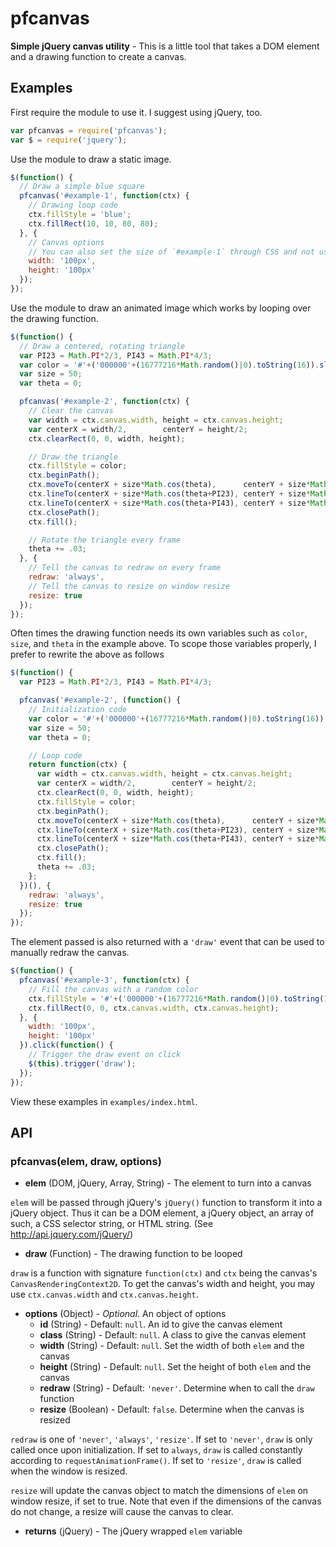 # pfcanvas

**Simple jQuery canvas utility** - This is a little tool that takes a DOM element and a drawing function to create a canvas.

## Examples

First require the module to use it. I suggest using jQuery, too.
```javascript
var pfcanvas = require('pfcanvas');
var $ = require('jquery');
```

Use the module to draw a static image.
```javascript
$(function() {
  // Draw a simple blue square
  pfcanvas('#example-1', function(ctx) {
    // Drawing loop code
    ctx.fillStyle = 'blue';
    ctx.fillRect(10, 10, 80, 80);
  }, {
    // Canvas options
    // You can also set the size of `#example-1` through CSS and not use this
    width: '100px',
    height: '100px'
  });
});
```

Use the module to draw an animated image which works by looping over the drawing function.
```javascript
$(function() {
  // Draw a centered, rotating triangle
  var PI23 = Math.PI*2/3, PI43 = Math.PI*4/3;
  var color = '#'+('000000'+(16777216*Math.random()|0).toString(16)).slice(-6);
  var size = 50;
  var theta = 0;

  pfcanvas('#example-2', function(ctx) {
    // Clear the canvas
    var width = ctx.canvas.width, height = ctx.canvas.height;
    var centerX = width/2,        centerY = height/2;
    ctx.clearRect(0, 0, width, height);

    // Draw the triangle
    ctx.fillStyle = color;
    ctx.beginPath();
    ctx.moveTo(centerX + size*Math.cos(theta),      centerY + size*Math.sin(theta));
    ctx.lineTo(centerX + size*Math.cos(theta+PI23), centerY + size*Math.sin(theta+PI23));
    ctx.lineTo(centerX + size*Math.cos(theta+PI43), centerY + size*Math.sin(theta+PI43));
    ctx.closePath();
    ctx.fill();

    // Rotate the triangle every frame
    theta += .03;
  }, {
    // Tell the canvas to redraw on every frame
    redraw: 'always',
    // Tell the canvas to resize on window resize
    resize: true
  });
});
```

Often times the drawing function needs its own variables such as `color`, `size`, and `theta` in the example above.
To scope those variables properly, I prefer to rewrite the above as follows
```javascript
$(function() {
  var PI23 = Math.PI*2/3, PI43 = Math.PI*4/3;

  pfcanvas('#example-2', (function() {
    // Initialization code
    var color = '#'+('000000'+(16777216*Math.random()|0).toString(16)).slice(-6);
    var size = 50;
    var theta = 0;

    // Loop code
    return function(ctx) {
      var width = ctx.canvas.width, height = ctx.canvas.height;
      var centerX = width/2,        centerY = height/2;
      ctx.clearRect(0, 0, width, height);
      ctx.fillStyle = color;
      ctx.beginPath();
      ctx.moveTo(centerX + size*Math.cos(theta),      centerY + size*Math.sin(theta));
      ctx.lineTo(centerX + size*Math.cos(theta+PI23), centerY + size*Math.sin(theta+PI23));
      ctx.lineTo(centerX + size*Math.cos(theta+PI43), centerY + size*Math.sin(theta+PI43));
      ctx.closePath();
      ctx.fill();
      theta += .03;
    };
  })(), {
    redraw: 'always',
    resize: true
  });
});
```

The element passed is also returned with a `'draw'` event that can be used to manually redraw the canvas.
```javascript
$(function() {
  pfcanvas('#example-3', function(ctx) {
    // Fill the canvas with a random color
    ctx.fillStyle = '#'+('000000'+(16777216*Math.random()|0).toString(16)).slice(-6);
    ctx.fillRect(0, 0, ctx.canvas.width, ctx.canvas.height);
  }, {
    width: '100px',
    height: '100px'
  }).click(function() {
    // Trigger the draw event on click
    $(this).trigger('draw');
  });
});
```

View these examples in `examples/index.html`.

## API

### pfcanvas(elem, draw, options)

 * **elem** (DOM, jQuery, Array, String) - The element to turn into a canvas

`elem` will be passed through jQuery's `jQuery()` function to transform it into a jQuery object. Thus it can be a DOM element, a jQuery object, an array of such, a CSS selector string, or HTML string. (See http://api.jquery.com/jQuery/)

 * **draw** (Function) - The drawing function to be looped

`draw` is a function with signature `function(ctx)` and `ctx` being the canvas's `CanvasRenderingContext2D`. To get the canvas's width and height, you may use `ctx.canvas.width` and `ctx.canvas.height`.

 * **options** (Object) - *Optional*. An object of options
   * **id** (String) - Default: `null`. An id to give the canvas element
   * **class** (String) - Default: `null`. A class to give the canvas element
   * **width** (String) - Default: `null`. Set the width of both `elem` and the canvas
   * **height** (String) - Default: `null`. Set the height of both `elem` and the canvas
   * **redraw** (String) - Default: `'never'`. Determine when to call the `draw` function
   * **resize** (Boolean) - Default: `false`. Determine when the canvas is resized

`redraw` is one of `'never'`, `'always'`, `'resize'`. If set to `'never'`, `draw` is only called once upon initialization. If set to `always`, `draw` is called constantly according to `requestAnimationFrame()`. If set to `'resize'`, `draw` is called when the window is resized.

`resize` will update the canvas object to match the dimensions of `elem` on window resize, if set to true. Note that even if the dimensions of the canvas do not change, a resize will cause the canvas to clear.

 * **returns** (jQuery) - The jQuery wrapped `elem` variable
